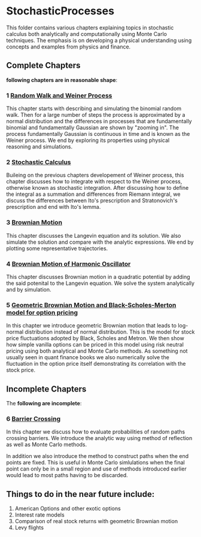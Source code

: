 # StochasticProcesses

This folder contains various chapters explaining topics in stochastic calculus both analytically and computationally using Monte Carlo techniques. The emphasis is on developing a physical understanding using concepts and examples from physics and finance.

## Complete Chapters
**following chapters are in reasonable shape**:

### 1 [Random Walk and Weiner Process](RandomWalkAndWeinerProcess.ipynb)

This chapter starts with describing and simulating the binomial random walk. Then for a large number of steps the process is approximated by a normal distribution and the differences in processes that are fundamentally binomial and fundamentally Gaussian are shown by "zooming in". The process fundamentally Gaussian is continuous in time and is known as the Weiner process. We end by exploring its properties using physical reasoning and simulations. 

### 2 [Stochastic Calculus](StochasticCalculus.ipynb)

Buileing on the previous chapters developement of Weiner process, this chapter discusses how to integrate with respect to the Weiner process, otherwise known as stochastic integration. After discussing how to define the integral as a summation and differences from Riemann integral, we discuss the differences between Ito's prescription and Stratonovich's prescription and end with Ito's lemma.

### 3 [Brownian Motion](BrownianMotion.ipynb)

This chapter discusses the Langevin equation and its solution. We also simulate the solution and compare with the analytic expressions. We end by plotting some representative trajectories.

### 4 [Brownian Motion of Harmonic Oscillator](StochasticHarmonicOscillator.ipynb)

This chapter discusses Brownian motion in a quadratic potential by adding the said potenital to the Langevin equation. We solve the system analytically and by simulation.

### 5 [Geometric Brownian Motion and Black-Scholes-Merton model for option pricing](GeometricBrownianMotion_and_EuropeanOptions.ipynb)

In this chapter we introduce geometric Brownian motion that leads to log-normal distribution instead of normal distribution. This is the model for stock price fluctuations adopted by Black, Scholes and Metron. We then show how simple vanilla options can be priced in this model using risk neutral pricing using both analytical and Monte Carlo methods. As something not usually seen in quant finance books we also numerically solve the fluctuation in the option price itself demonstrating its correlation with the stock price.

## Incomplete Chapters

The **following are incomplete**:

### 6 [Barrier Crossing](BarrierCrossing.ipynb)

In this chapter we discuss how to evaluate probabilities of random paths crossing barriers. We introduce the analytic way using method of reflection as well as Monte Carlo methods.

In addition we also introduce the method to construct paths when the end points are fixed. This is useful in Monte Carlo simlulations when the final point can only be in a small region and use of methods introduced earlier would lead to most paths having to be discarded.


## Things to do in the near future include:

1. American Options and other exotic options
2. Interest rate models
3. Comparison of real stock returns with geometric Brownian motion
4. Levy flights

